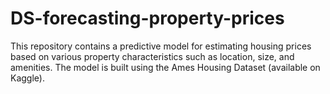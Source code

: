 # DS-forecasting-property-prices
This repository contains a predictive model for estimating housing prices based on various property characteristics such as location, size, and amenities. The model is built using the Ames Housing Dataset (available on Kaggle).
